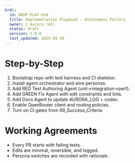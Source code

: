 ```yaml
---
brdc:
  id: AASF-PLAY-010
  title: Implementation Playbook — Autonomous Factory
  owner: 🌸 Aurora (AI)
  status: draft
  version: 1.0.0
  last_updated: 2025-09-30
---
```


# Step-by-Step
1) Bootstrap repo with test harness and CI skeleton.
2) Install agent orchestrator and wire personas.
3) Add RED Test Authoring Agent (unit→integration→perf).
4) Add GREEN Fix Agent with edit constraints and lints.
5) Add Docs Agent to update AURORA_LOG + codex.
6) Enable OpenRouter client and routing policies.
7) Turn on CI gates from 99_Success_Criteria.

# Working Agreements
- Every PR starts with failing tests.
- Edits are minimal, reversible, and logged.
- Persona switches are recorded with rationale.


